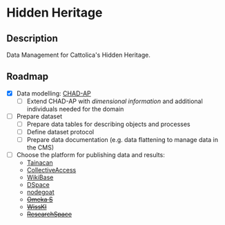 # Hidden Heritage

## Description

Data Management for Cattolica's Hidden Heritage.

## Roadmap

- [x] Data modelling: [CHAD-AP](https://w3id.org/dharc/ontology/chad-ap)
    - [ ] Extend CHAD-AP with _dimensional information_ and additional individuals needed for the domain
- [ ] Prepare dataset
    - [ ] Prepare data tables for describing objects and processes
    - [ ] Define dataset protocol
    - [ ] Prepare data documentation (e.g. data flattening to manage data in the CMS)
- [ ] Choose the platform for publishing data and results:
    - [Tainacan](https://wordpress.org/plugins/tainacan/)
    - [CollectiveAccess](https://www.collectiveaccess.org/)
    - [WikiBase](https://wikiba.se/)
    - [DSpace](https://dspace.org/)
    - [nodegoat](https://github.com/nodegoat/nodegoat)
    - ~~[Omeka S](https://omeka.org/s/)~~
    - ~~[WissKI](https://wiss-ki.eu/)~~
    - ~~[ResearchSpace](https://researchspace.org/)~~